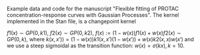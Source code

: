 Example data and code for the manuscript "Flexible fitting of PROTAC concentration-response curves with Gaussian Processes". The kernel implemented in the Stan file, is a changepoint kernel 

$f1(x) ∼ GP(0, k1)$,  $f2(x) ∼ GP(0, k2)$, $f(x) := (1 − w(x))f1(x) + w(x)f2(x) ∼ GP(0, k)$, where $k(x, x')) = (1 − w(x))k1(x, x')(1 − w(x')) + w(x)k2(x, x)w(x')$ and we use a steep sigmoidal as the transition function: $w(x) = \sigma(kx), k=10$.
